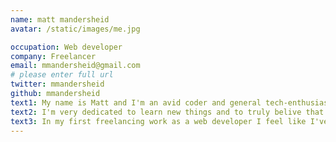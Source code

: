 ```yaml
---
name: matt mandersheid
avatar: /static/images/me.jpg

occupation: Web developer
company: Freelancer
email: mmandersheid@gmail.com
# please enter full url
twitter: mmandersheid
github: mmandersheid
text1: My name is Matt and I'm an avid coder and general tech-enthusiast. This my space where I share notes and post information I find interesting. 
text2: I'm very dedicated to learn new things and to truly belive that you should never stop learning. I enjoy creating different things, whether that be websites, application or anything in between.
text3: In my first freelancing work as a web developer I feel like I've been very lucky to experience a broad and diverce part of projects and tasks. I get to deal with everything from user feedback, design and to backend tests and improving parts of our daily operations.
---
```

